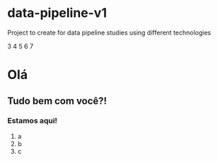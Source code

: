 # data-pipeline-v1
Project to create for data pipeline studies using different technologies


3
4
5
6
7
# Olá
## Tudo bem com você?!
### Estamos aqui!
 
1. a
2. b
3. c
